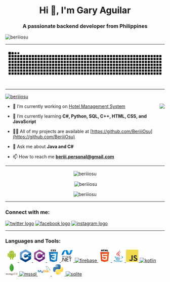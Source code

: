 <h1 align="center">Hi 👋, I'm Gary Aguilar</h1>
<h3 align="center">A passionate backend developer from Philippines</h3>

<p align="left"> <img src="https://komarev.com/ghpvc/?username=beriiiosu&label=Profile%20views&color=0e75b6&style=flat" alt="beriiiosu" /> </p>

---

<div align="center">
  <img src="https://raw.githubusercontent.com/BeriiiOsu/BeriiiOsu/output/snake.svg" alt="Snake animation" />
</div>

---

<p align="left"> <a href="https://github.com/ryo-ma/github-profile-trophy"><img src="https://github-profile-trophy.vercel.app/?username=beriiiosu" alt="beriiiosu" /></a> </p>

<img align="right" height="150" src="https://i.imgflip.com/65efzo.gif" />

- 🔭 I’m currently working on [Hotel Management System](https://github.com/BeriiiOsu/Hotel-Management)

- 🌱 I’m currently learning **C#, Python, SQL, C++, HTML, CSS, and JavaScript**

- 👨‍💻 All of my projects are available at [https://github.com/BeriiiOsu](https://github.com/BeriiiOsu)

- 💬 Ask me about **Java and C#**

- 📫 How to reach me **beriii.personal@gmail.com**

---

<div align="center">
  <p><img align="center" src="https://github-readme-stats.vercel.app/api/top-langs?username=beriiiosu&show_icons=true&locale=en&layout=compact&theme=dracula" alt="beriiiosu" /></p>
</div>

<div align="center">
  <p>&nbsp;<img align="center" src="https://github-readme-stats.vercel.app/api?username=beriiiosu&show_icons=true&locale=en&theme=dracula" alt="beriiiosu" /></p>
</div>

<div align="center">
  <p><img align="center" src="https://github-readme-streak-stats.herokuapp.com/?user=beriiiosu&theme=dracula" alt="beriiiosu" /></p>
</div>

---

<h3 align="left">Connect with me:</h3>
<p align="left">
<a href="https://twitter.com/beriiiofficial" target="blank"><img src="https://img.shields.io/static/v1?message=Twitter&logo=twitter&label=&color=1DA1F2&logoColor=white&labelColor=&style=for-the-badge" height="35" alt="twitter logo" /></a>
<a href="https://fb.com/its.me.beriiiosu" target="blank"><img src="https://img.shields.io/static/v1?message=Facebook&logo=facebook&label=&color=1877F2&logoColor=white&labelColor=&style=for-the-badge" height="35" alt="facebook logo" /></a>
<a href="https://instagram.com/beriiiosu" target="blank"><img src="https://img.shields.io/static/v1?message=Instagram&logo=instagram&label=&color=E4405F&logoColor=white&labelColor=&style=for-the-badge" height="35" alt="instagram logo" /></a>
</p>

---

<h3 align="left">Languages and Tools:</h3>
<p align="left"> <a href="https://developer.android.com" target="_blank" rel="noreferrer"> <img src="https://raw.githubusercontent.com/devicons/devicon/master/icons/android/android-original-wordmark.svg" alt="android" width="40" height="40"/> </a> <a href="https://www.w3schools.com/cpp/" target="_blank" rel="noreferrer"> <img src="https://raw.githubusercontent.com/devicons/devicon/master/icons/cplusplus/cplusplus-original.svg" alt="cplusplus" width="40" height="40"/> </a> <a href="https://www.w3schools.com/cs/" target="_blank" rel="noreferrer"> <img src="https://raw.githubusercontent.com/devicons/devicon/master/icons/csharp/csharp-original.svg" alt="csharp" width="40" height="40"/> </a> <a href="https://www.w3schools.com/css/" target="_blank" rel="noreferrer"> <img src="https://raw.githubusercontent.com/devicons/devicon/master/icons/css3/css3-original-wordmark.svg" alt="css3" width="40" height="40"/> </a> <a href="https://dotnet.microsoft.com/" target="_blank" rel="noreferrer"> <img src="https://raw.githubusercontent.com/devicons/devicon/master/icons/dot-net/dot-net-original-wordmark.svg" alt="dotnet" width="40" height="40"/> </a> <a href="https://firebase.google.com/" target="_blank" rel="noreferrer"> <img src="https://www.vectorlogo.zone/logos/firebase/firebase-icon.svg" alt="firebase" width="40" height="40"/> </a> <a href="https://www.w3.org/html/" target="_blank" rel="noreferrer"> <img src="https://raw.githubusercontent.com/devicons/devicon/master/icons/html5/html5-original-wordmark.svg" alt="html5" width="40" height="40"/> </a> <a href="https://www.java.com" target="_blank" rel="noreferrer"> <img src="https://raw.githubusercontent.com/devicons/devicon/master/icons/java/java-original.svg" alt="java" width="40" height="40"/> </a> <a href="https://developer.mozilla.org/en-US/docs/Web/JavaScript" target="_blank" rel="noreferrer"> <img src="https://raw.githubusercontent.com/devicons/devicon/master/icons/javascript/javascript-original.svg" alt="javascript" width="40" height="40"/> </a> <a href="https://kotlinlang.org" target="_blank" rel="noreferrer"> <img src="https://www.vectorlogo.zone/logos/kotlinlang/kotlinlang-icon.svg" alt="kotlin" width="40" height="40"/> </a> <a href="https://www.mongodb.com/" target="_blank" rel="noreferrer"> <img src="https://raw.githubusercontent.com/devicons/devicon/master/icons/mongodb/mongodb-original-wordmark.svg" alt="mongodb" width="40" height="40"/> </a> <a href="https://www.microsoft.com/en-us/sql-server" target="_blank" rel="noreferrer"> <img src="https://www.svgrepo.com/show/303229/microsoft-sql-server-logo.svg" alt="mssql" width="40" height="40"/> </a> <a href="https://www.mysql.com/" target="_blank" rel="noreferrer"> <img src="https://raw.githubusercontent.com/devicons/devicon/master/icons/mysql/mysql-original-wordmark.svg" alt="mysql" width="40" height="40"/> </a> <a href="https://www.python.org" target="_blank" rel="noreferrer"> <img src="https://raw.githubusercontent.com/devicons/devicon/master/icons/python/python-original.svg" alt="python" width="40" height="40"/> </a> <a href="https://www.sqlite.org/" target="_blank" rel="noreferrer"> <img src="https://www.vectorlogo.zone/logos/sqlite/sqlite-icon.svg" alt="sqlite" width="40" height="40"/> </a> </p>
